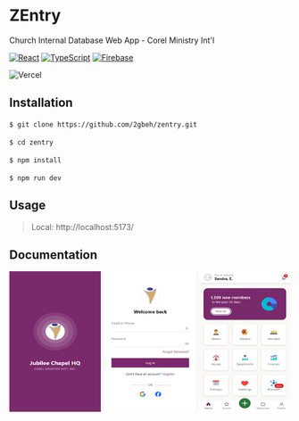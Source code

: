 # ZEntry

Church Internal Database Web App - Corel Ministry Int'l

[![React](https://img.shields.io/badge/React-18.x-087ea4.svg)](https://legacy.reactjs.org/docs/getting-started.html)
[![TypeScript](https://img.shields.io/badge/TypeScript-5.x-blue.svg)](https://www.typescriptlang.org/docs/)
[![Firebase](https://img.shields.io/badge/Firebase-10.x-ffcb2c.svg)](hhttps://console.firebase.google.com/)

![Vercel](https://img.shields.io/badge/vercel-%23000000.svg?style=for-the-badge&logo=vercel&logoColor=white)

## Installation

```
$ git clone https://github.com/2gbeh/zentry.git

$ cd zentry

$ npm install

$ npm run dev
```

## Usage

> Local: http://localhost:5173/

## Documentation

![Screenshot](./public/social-preview.png)
